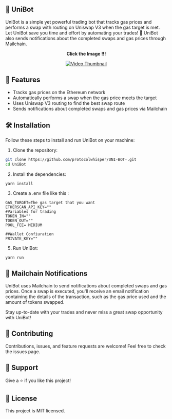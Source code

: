 ## 🦄 UniBot
UniBot is a simple yet powerful trading bot that tracks gas prices and performs a swap with routing on Uniswap V3 when the gas target is met. Let UniBot save you time and effort by automating your trades! 🚀 UniBot also sends notifications about the completed swaps and gas prices through Mailchain.
<p align="center">
  <strong>Click the Image !!!</strong>
</p>
<p align="center">
  <a href="https://www.youtube.com/watch?v=-gz_CiwYzt8&ab_channel=protocolwhisper">
    <img src="https://bafkreidpw6vgjaj4yblf34r5juej3jafjzl5e2wyq56rqblyofdnosjili.ipfs.nftstorage.link/" alt="Video Thumbnail">
  </a>
</p>


## 🌟 Features
- Tracks gas prices on the Ethereum network
- Automatically performs a swap when the gas price meets the target
- Uses Uniswap V3 routing to find the best swap route
- Sends notifications about completed swaps and gas prices via Mailchain

## 🛠️ Installation

Follow these steps to install and run UniBot on your machine:

1. Clone the repository:

```bash
git clone https://github.com/protocolwhisper/UNI-BOT-.git
cd UniBot
```
2. Install the dependencies:
```
yarn install
```
3. Create a .env file like this : 
```
GAS_TARGET=The gas target that you want 
ETHERSCAN_API_KEY=""
#Variables for trading
TOKEN_IN=""
TOKEN_OUT=""
POOL_FEE= MEDIUM

##Wallet Confiuration
PRIVATE_KEY=""
```
5. Run UniBot:
```
yarn run
```
## 💌 Mailchain Notifications
UniBot uses Mailchain to send notifications about completed swaps and gas prices. Once a swap is executed, you'll receive an email notification containing the details of the transaction, such as the gas price used and the amount of tokens swapped.

Stay up-to-date with your trades and never miss a great swap opportunity with UniBot!

## 🤝 Contributing
Contributions, issues, and feature requests are welcome! Feel free to check the issues page.

## 💖 Support
Give a ⭐️ if you like this project!

## 📄 License
This project is MIT licensed.
